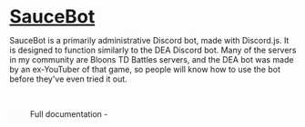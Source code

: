 <html>
<p><span style="text-decoration: underline; font-size: 24pt;"><strong>SauceBot</strong></span></p>
<p>SauceBot is a primarily administrative Discord bot, made with Discord.js. It is designed to function similarly to the DEA Discord bot. Many of the servers in my community are Bloons TD Battles servers, and the DEA bot was made by an ex-YouTuber of that game, so people will know how to use the bot before they've even tried it out.</p>
<p>&nbsp;</p>
<p>Full documentation - <a href="https://github.com/LumiteDubbz/lumitedubbz.github.io/d" class="fa fa-github" style="float: left; color: #fcfcfc"> HERE</a></p>
